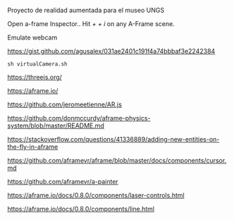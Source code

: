 Proyecto de realidad aumentada para el museo UNGS

Open a-frame Inspector.. Hit *<ctrl> + <alt> + i* on any A-Frame scene.

Emulate webcam 

https://gist.github.com/agusalex/031ae2401c191f4a74bbbaf3e2242384

`sh virtualCamera.sh`

https://threejs.org/

https://aframe.io/

https://github.com/jeromeetienne/AR.js

https://github.com/donmccurdy/aframe-physics-system/blob/master/README.md

https://stackoverflow.com/questions/41336889/adding-new-entities-on-the-fly-in-aframe

https://github.com/aframevr/aframe/blob/master/docs/components/cursor.md

https://github.com/aframevr/a-painter

https://aframe.io/docs/0.8.0/components/laser-controls.html

https://aframe.io/docs/0.8.0/components/line.html